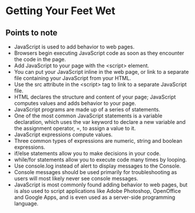 # Getting Your Feet Wet

## Points to note
- JavaScript is used to add behavior to web pages.
- Browsers begin executing JavaScript code as soon as they encounter the code in the page.
- Add JavaScript to your page with the &lt;script&gt; element.
- You can put your JavaScript inline in the web page, or link to a separate file containing your JavaScript from your HTML.
- Use the src attribute in the &lt;script&gt; tag to link to a separate JavaScript file.
- HTML declares the structure and content of your page; JavaScript computes values and adds behavior to your page.
- JavaScript programs are made up of a series of statements.
- One of the most common JavaScript statements is a variable declaration, which uses the var keyword to declare a new variable and the assignment operator, =, to assign a value to it.
- JavaScript expressions compute values.
- Three common types of expressions are numeric, string and boolean expressions.
- if/else statements allow you to make decisions in your code.
- while/for statements allow you to execute code many times by looping.
- Use console.log instead of alert to display messages to the Console.
- Console messages should be used primarily for troubleshooting as users will most likely never see console messages.
- JavaScript is most commonly found adding behavior to web pages, but is also used to script applications like Adobe Photoshop, OpenOffice and Google Apps, and is even used as a server-side programming language.